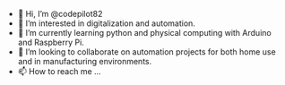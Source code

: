 - 👋 Hi, I’m @codepilot82
- 👀 I’m interested in digitalization and automation.
- 🌱 I’m currently learning python and physical computing with Arduino and Raspberry Pi.
- 💞️ I’m looking to collaborate on automation projects for both home use and in manufacturing environments.
- 📫 How to reach me ...

<!---
codepilot82/codepilot82 is a ✨ special ✨ repository because its `README.md` (this file) appears on your GitHub profile.
You can click the Preview link to take a look at your changes.
--->
